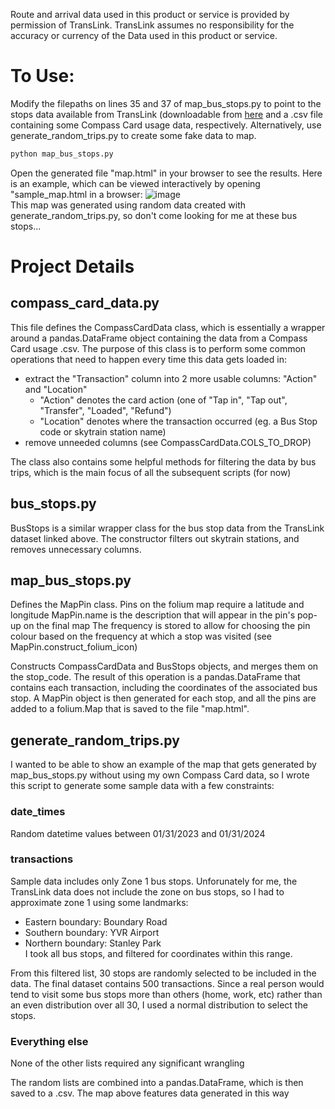 Route and arrival data used in this product or service is provided by permission of TransLink. TransLink assumes no responsibility for the accuracy or currency of the Data used in this product or service.

# To Use: #
Modify the filepaths on lines 35 and 37 of map_bus_stops.py to point to the stops data available from TransLink (downloadable from [here](https://www.translink.ca/about-us/doing-business-with-translink/app-developer-resources/gtfs/gtfs-data) and a .csv file containing some Compass Card usage data, respectively. Alternatively, use generate_random_trips.py to create some fake data to map.
```sh
python map_bus_stops.py
```
Open the generated file "map.html" in your browser to see the results.
Here is an example, which can be viewed interactively by opening "sample_map.html in a browser:
![image](https://github.com/epw1624/transit-data-analysis/assets/112768709/69fd6db1-614e-4f76-a3e7-c1ba81c81652) \
This map was generated using random data created with generate_random_trips.py, so don't come looking for me at these bus stops...

# Project Details #

## compass_card_data.py ##

This file defines the CompassCardData class, which is essentially a wrapper around a pandas.DataFrame object containing the data from a Compass Card usage .csv.
The purpose of this class is to perform some common operations that need to happen every time this data gets loaded in:
- extract the "Transaction" column into 2 more usable columns: "Action" and "Location"
  - "Action" denotes the card action (one of "Tap in", "Tap out", "Transfer", "Loaded", "Refund")
  - "Location" denotes where the transaction occurred (eg. a Bus Stop code or skytrain station name)
- remove unneeded columns (see CompassCardData.COLS_TO_DROP)

The class also contains some helpful methods for filtering the data by bus trips, which is the main focus of all the subsequent scripts (for now)

## bus_stops.py ##
BusStops is a similar wrapper class for the bus stop data from the TransLink dataset linked above. The constructor filters out skytrain stations, and removes unnecessary columns.

## map_bus_stops.py ##
Defines the MapPin class.
Pins on the folium map require a latitude and longitude 
MapPin.name is the description that will appear in the pin's pop-up on the final map
The frequency is stored to allow for choosing the pin colour based on the frequency at which a stop was visited (see MapPin.construct_folium_icon)

Constructs CompassCardData and BusStops objects, and merges them on the stop_code. The result of this operation is a pandas.DataFrame that contains each transaction, including the coordinates of the associated bus stop.
A MapPin object is then generated for each stop, and all the pins are added to a folium.Map that is saved to the file "map.html".

## generate_random_trips.py ##
I wanted to be able to show an example of the map that gets generated by map_bus_stops.py without using my own Compass Card data, so I wrote this script to generate some sample data with a few constraints:

### date_times ###
Random datetime values between 01/31/2023 and 01/31/2024

### transactions ###
Sample data includes only Zone 1 bus stops. Unforunately for me, the TransLink data does not include the zone on bus stops, so I had to approximate zone 1 using some landmarks:
- Eastern boundary: Boundary Road
- Southern boundary: YVR Airport
- Northern boundary: Stanley Park
\
I took all bus stops, and filtered for coordinates within this range.

From this filtered list, 30 stops are randomly selected to be included in the data.
The final dataset contains 500 transactions. Since a real person would tend to visit some bus stops more than others (home, work, etc) rather than an even distribution over all 30, I used a normal distribution to select the stops.

### Everything else ###
None of the other lists required any significant wrangling

The random lists are combined into a pandas.DataFrame, which is then saved to a .csv. The map above features data generated in this way

    
